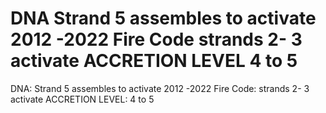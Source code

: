 # DNA Strand 5 assembles to activate 2012 -2022 Fire Code strands 2- 3 activate ACCRETION LEVEL 4 to 5

DNA: Strand 5 assembles to activate 2012 -2022 Fire Code: strands 2- 3 activate ACCRETION LEVEL: 4 to 5